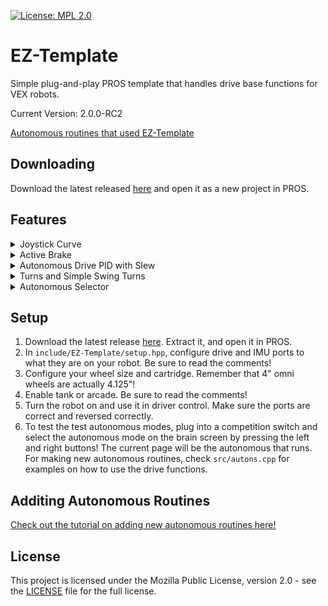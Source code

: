 [![License: MPL 2.0](https://img.shields.io/badge/License-MPL%202.0-brightgreen.svg)](https://opensource.org/licenses/MPL-2.0)
# EZ-Template
Simple plug-and-play PROS template that handles drive base functions for VEX robots.  

Current Version: 2.0.0-RC2

[Autonomous routines that used EZ-Template](https://photos.app.goo.gl/yRwuvmq7hDoM4f6EA)

## Downloading

Download the latest released [here](https://github.com/Unionjackjz1/EZ-Template/releases/latest) and open it as a new project in PROS.

## Features
<details closed>
<summary><bold>Joystick Curve</bold></summary>
<br>

> Using the [5225 curves from 2018](https://www.desmos.com/calculator/rcfjjg83zx), (explained [here](https://www.vexforum.com/t/team-5225a-in-the-zone-code-release-yes-you-read-that-right/63199/10)).  The x-axis is the joystick input and the y-axis is the motor output.  

> Normally, pushing the joystick half way means the robot goes half speed.  With an input curve, pushing the joystick half way may only move the robot at 1/4 power.  This means more of the joystick movement goes to lower speeds, giving you more control of the robot.

> When the robot is on, tapping/holding the left/right arrows will increase/decrease how large the curve is.  When arcade is enabled, each stick will have it's own curve.  The y/a buttons will increase/decrease the curve for the right stick.  

> After you find values you like, in `include/EZ-Template/setup.hpp` set `STARTING_LEFT_CURVE_SCALE` and `STARTING_RIGHT_CURVE_SCALE` to whatever you liked!

</details>



<details closed>

<summary><bold>Active Brake</bold></summary>
<br>

> If you put the motors on brake type hold, a robot can still push the robot a bit, and when you let go of the joysticks the robot just locks in place.  Active brake runs a P loop on the drive when you let go of the joysticks.  By adjusting the kP, you adjust how hard the robot fights back.  If you make it smaller, there will be a larger deadzone and you'll coast a little bit.  Active brake vs brake type is personal preference.

> To adjust the kP, in `include/EZ-Template/setup.hpp` change `ACTIVE_BRAKE_KP`.  We suggest around `0.1`.

</details>



<details closed>

<summary><bold>Autonomous Drive PID with Slew</bold></summary>
<br>

> In autonomous, you input inches, the code converts that to ticks and that's our target position, the robot gets to that position using PD.  The robot also uses the IMU to maintain a heading while driving straight.

> The robot also ramps up from a minimum speed to a maximum speed for X inches, that can be adjusted at the bottom of `include/EZ-Template/setup.hpp`.

> [Check out the tutorial on adding new autonomous routines here!](Adding-Autonomous-Routines.MD)

</details>



<details closed>

<summary><bold>Turns and Simple Swing Turns</bold></summary>
<br>

> In autonomous, you input degrees and the robot turns to that angle using PID.

> The swing turns are `l_swing` and `r_swing`, these functions turn using one side of the drive.

> [Check out the tutorial on adding new autonomous routines here!](Adding-Autonomous-Routines.MD)

</details>



<details closed>

<summary><bold>Autonomous Selector</bold></summary>
<br>

> While the robot is in disabled, you can select an autonomous routine by pressing the left/right buttons on the brain!  The page it's on when autonomous is enabled is the routine that will run.

> [Check out the tutorial on adding new autonomous routines here!](Adding-Autonomous-Routines.MD)

</details>


## Setup
1) Download the latest release [here](https://github.com/Unionjackjz1/EZ-Template/releases/latest).  Extract it, and open it in PROS.
2) In `include/EZ-Template/setup.hpp`, configure drive and IMU ports to what they are on your robot.  Be sure to read the comments!
3) Configure your wheel size and cartridge.  Remember that 4" omni wheels are actually 4.125"!
4) Enable tank or arcade.  Be sure to read the comments!
5) Turn the robot on and use it in driver control.  Make sure the ports are correct and reversed correctly.  
6) To test the test autonomous modes, plug into a competition switch and select the autonomous mode on the brain screen by pressing the left and right buttons!  The current page will be the autonomous that runs.  For making new autonomous routines, check `src/autons.cpp` for examples on how to use the drive functions.

## Additing Autonomous Routines
[Check out the tutorial on adding new autonomous routines here!](Adding-Autonomous-Routines.MD)

## License

This project is licensed under the Mozilla Public License, version 2.0 - see the [LICENSE](LICENSE)
file for the full license.
